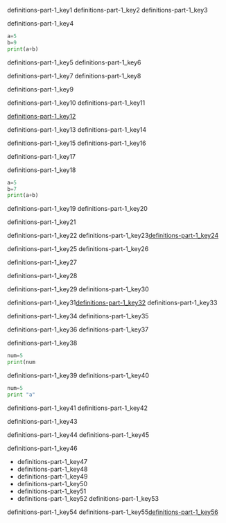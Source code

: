 definitions-part-1_key1
definitions-part-1_key2
definitions-part-1_key3


definitions-part-1_key4
```python
a=5
b=9
print(a+b)
 ```
definitions-part-1_key5
definitions-part-1_key6


definitions-part-1_key7
definitions-part-1_key8


definitions-part-1_key9


definitions-part-1_key10
definitions-part-1_key11


[definitions-part-1_key12](https://youtu.be/SDxPjsRksw0)


definitions-part-1_key13
definitions-part-1_key14


definitions-part-1_key15
definitions-part-1_key16


definitions-part-1_key17


definitions-part-1_key18
```python
a=5
b=7
print(a+b)
 ```
definitions-part-1_key19
definitions-part-1_key20


definitions-part-1_key21


definitions-part-1_key22
definitions-part-1_key23[definitions-part-1_key24](https://youtu.be/ZMMVf4Qv)

 
definitions-part-1_key25
definitions-part-1_key26


definitions-part-1_key27


definitions-part-1_key28



definitions-part-1_key29
definitions-part-1_key30



definitions-part-1_key31[definitions-part-1_key32](https://youtu.be/bqyVOEgDSj8)
definitions-part-1_key33

definitions-part-1_key34
definitions-part-1_key35


definitions-part-1_key36
definitions-part-1_key37


definitions-part-1_key38
```python
num=5
print(num
 ```
definitions-part-1_key39
definitions-part-1_key40


```python
num=5
print "a"
 ```
definitions-part-1_key41
definitions-part-1_key42


definitions-part-1_key43



definitions-part-1_key44
definitions-part-1_key45


definitions-part-1_key46
- definitions-part-1_key47
- definitions-part-1_key48
- definitions-part-1_key49
- definitions-part-1_key50
- definitions-part-1_key51
- definitions-part-1_key52
definitions-part-1_key53


definitions-part-1_key54
definitions-part-1_key55[definitions-part-1_key56](https://youtu.be/MvayENwOCNM)
